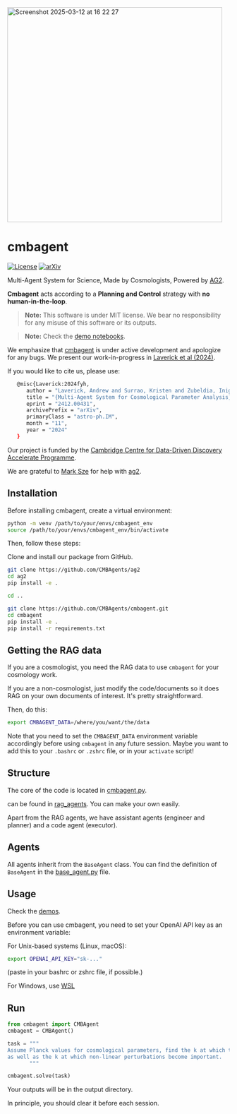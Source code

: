 <img width="487" alt="Screenshot 2025-03-12 at 16 22 27" src="https://github.com/user-attachments/assets/00669d24-a0f8-4a60-b550-7aa0d8999a6c" />

# cmbagent

[![License](https://img.shields.io/badge/license-MIT-blue.svg)](LICENSE) [![arXiv](https://img.shields.io/badge/arXiv-2412.00431-b31b1b.svg)](https://arxiv.org/abs/2412.00431)


Multi-Agent System for Science, Made by Cosmologists, Powered by [AG2](https://github.com/ag2ai/ag2).

**Cmbagent** acts according to a **Planning and Control** strategy with **no human-in-the-loop**.

> **Note:** This software is under MIT license. We bear no responsibility for any misuse of this software or its outputs.

> **Note:** Check the [demo notebooks](https://github.com/CMBAgents/cmbagent/tree/main/docs/notebooks).

We emphasize that [cmbagent](https://github.com/CMBAgents/cmbagent) is under active development and apologize for any bugs. We present our work-in-progress in [Laverick et al (2024)](https://arxiv.org/abs/2412.00431). 

If you would like to cite us, please use:

```bash
   @misc{Laverick:2024fyh,
      author = "Laverick, Andrew and Surrao, Kristen and Zubeldia, Inigo and Bolliet, Boris and Cranmer, Miles and Lewis, Antony and Sherwin, Blake and Lesgourgues, Julien",
      title = "{Multi-Agent System for Cosmological Parameter Analysis}",
      eprint = "2412.00431",
      archivePrefix = "arXiv",
      primaryClass = "astro-ph.IM",
      month = "11",
      year = "2024"
   }
```

Our project is funded by the [Cambridge Centre for Data-Driven Discovery Accelerate Programme](https://science.ai.cam.ac.uk).

We are grateful to [Mark Sze](https://github.com/marklysze) for help with [ag2](https://github.com/ag2ai/ag2).


## Installation

Before installing cmbagent, create a virtual environment: 
```bash
python -m venv /path/to/your/envs/cmbagent_env
source /path/to/your/envs/cmbagent_env/bin/activate
```

Then, follow these steps:

Clone and install our package from GitHub.

```bash
git clone https://github.com/CMBAgents/ag2
cd ag2
pip install -e .

cd ..

git clone https://github.com/CMBAgents/cmbagent.git
cd cmbagent
pip install -e .
pip install -r requirements.txt
```

## Getting the RAG data

If you are a cosmologist, you need the RAG data to use `cmbagent` for your cosmology work. 

If you are a non-cosmologist, just modify the code/documents so it does RAG on your own documents of interest. It's pretty straightforward. 

Then, do this:

```bash
export CMBAGENT_DATA=/where/you/want/the/data
```

Note that you need to set the `CMBAGENT_DATA` environment variable accordingly before using `cmbagent` 
in any future session. Maybe you want to add this to your `.bashrc` or `.zshrc` file, or in your `activate` script!


## Structure

The core of the code is located in [cmbagent.py](https://github.com/CMBAgents/cmbagent/blob/main/cmbagent/cmbagent.py).

 can be found in [rag_agents](https://github.com/CMBAgents/cmbagent/tree/main/cmbagent/agents/rag_agents). You can make your own easily.

Apart from the RAG agents, we have assistant agents (engineer and planner) and a code agent (executor).


## Agents

All agents inherit from the `BaseAgent` class. You can find the definition of `BaseAgent` in the [base_agent.py](https://github.com/CMBAgents/cmbagent/blob/main/cmbagent/base_agent.py) file.


## Usage

Check the [demos](https://github.com/CMBAgents/cmbagent/blob/main/docs/notebooks). 

Before you can use cmbagent, you need to set your OpenAI API key as an environment variable:

For Unix-based systems (Linux, macOS):
```bash
export OPENAI_API_KEY="sk-..."
```
(paste in your bashrc or zshrc file, if possible.)

For Windows, use [WSL](https://learn.microsoft.com/en-us/windows/wsl/install) 

## Run

```python
from cmbagent import CMBAgent
cmbagent = CMBAgent()

task = """
Assume Planck values for cosmological parameters, find the k at which the linear matter power spectrum peaks,
as well as the k at which non-linear perturbations become important.
       """

cmbagent.solve(task)
```

Your outputs will be in the output directory. 

In principle, you should clear it before each session.




